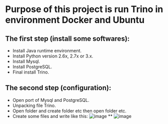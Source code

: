 # Purpose of this project is run Trino in environment Docker and Ubuntu
## The first step (install some softwares):
  * Install Java runtime environment.
  * Install Python version 2.6x, 2.7x or 3.x.
  * Install Mysql.
  * Install PostgreSQL.
  * Final install Trino.
## The second step (configuration):
  * Open port of Mysql and PostgreSQL.
  * Unpacking file Trino.
  * Open folder and create folder etc then open folder etc.
  * Create some files and write like this: ![image](https://user-images.githubusercontent.com/97506616/193008875-0e01fc6e-6bc3-4464-af76-48719a84d48a.png)
  ** ![image](https://user-images.githubusercontent.com/97506616/193009193-06307c35-c9b4-4681-824a-fccbc57f6bd4.png)

